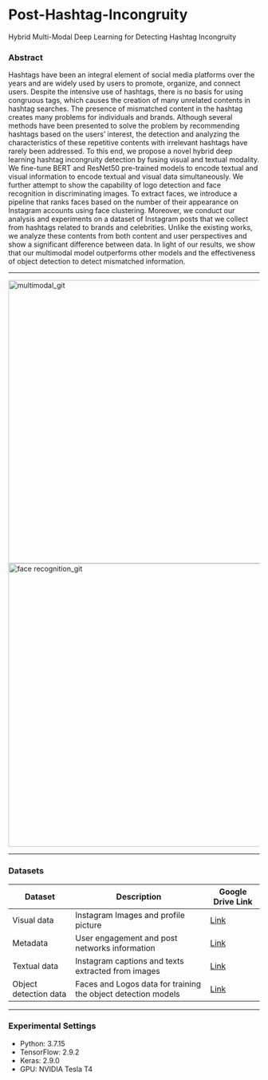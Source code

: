 # Post-Hashtag-Incongruity
Hybrid Multi-Modal Deep Learning for Detecting Hashtag Incongruity

### Abstract

Hashtags have been an integral element of social media platforms over the years and are widely used by users to promote, organize, and connect users. Despite the intensive use of hashtags, there is no basis for using congruous tags, which causes the creation of many unrelated contents in hashtag searches. The presence of mismatched content in the hashtag creates many problems for individuals and brands. Although several methods have been presented to solve the problem by recommending hashtags based on the users’ interest, the detection and analyzing the characteristics of these repetitive contents with irrelevant hashtags have rarely been addressed. To this end, we propose a novel hybrid deep learning hashtag incongruity detection by fusing visual and textual modality. We fine-tune BERT and ResNet50 pre-trained models to encode textual and visual information to encode textual and visual data simultaneously. We further attempt to show the capability of logo detection and face recognition in discriminating images. To extract faces, we introduce a pipeline that ranks faces based on the number of their appearance on Instagram accounts using face clustering. Moreover, we conduct our analysis and experiments on a dataset of Instagram posts that we collect from hashtags related to brands and celebrities. Unlike the existing works, we analyze these contents from both content and user perspectives and show a significant difference between data. In light of our results, we show that our multimodal model outperforms other models and the effectiveness of object detection to detect mismatched information.

-------------

<img width="568" alt="multimodal_git" src="https://user-images.githubusercontent.com/47991444/198833802-cf755327-f906-46b6-80e5-893779305bb2.png">
<img width="568" alt="face recognition_git" src="https://user-images.githubusercontent.com/47991444/198833465-dc916186-628a-402b-90d8-133ce35d509f.png">

-------------

### Datasets


| Dataset  | Description | Google Drive Link |
| ------------- | ------------- | ------------- |
| Visual data  | Instagram Images and profile picture | [Link](https://drive.google.com/drive/folders/1yqd_8G3y9wIKF3qrmK0di-U8BExaitvB?usp=share_link) |
| Metadata | User engagement and post networks information | [Link](https://drive.google.com/drive/folders/1WGf5QrmrPnAcqtAUgWM9PKm1v8kvp9FN?usp=share_link) |
| Textual data  | Instagram captions and texts extracted from images | [Link](https://drive.google.com/drive/folders/1f_Updim7Ug4vn6W-69v3iV8RSriTV2n3?usp=share_link) |
| Object detection data | Faces and Logos data for training the object detection models | [Link](https://drive.google.com/drive/folders/174aNN58CqlWum6SY1AzJr4e1u2o_X3bT?usp=share_link) |

-------------

### Experimental Settings
* Python: 3.7.15
* TensorFlow: 2.9.2
* Keras: 2.9.0
* GPU: NVIDIA Tesla T4
